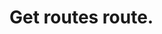 #  Get routes route.

<api-endpoint openapi-path="../../docs_api_aictron.json" method="GET" endpoint="/get_routes"/>